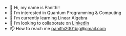 - 👋 Hi, my name is Panithi!
- 👀 I’m interested in Quantum Programming & Computing
- 🌱 I’m currently learning Linear Algebra
- 💞️ I’m looking to collaborate on [LinkedIn](https://www.linkedin.com/in/panithi-suwanno-89171a1a3/)
- 📫 How to reach me panithi2001big@gmail.com

<!---
Panichito/Panichito is a ✨ special ✨ repository because its `README.md` (this file) appears on your GitHub profile.
You can click the Preview link to take a look at your changes.
--->

